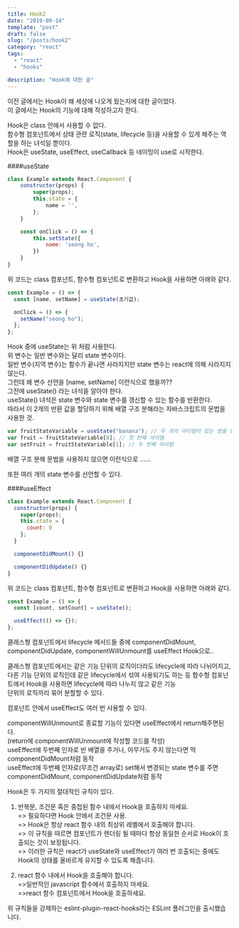 ```yaml
---
title: Hook2
date: "2019-09-14"
template: "post"
draft: false
slug: "/posts/hook2"
category: "react"
tags:
  - "react"
  - "hooks"

description: "Hook에 대한 글"
---
```


이전 글에서는 Hook이 왜 세상에 나오게 됬는지에 대한 글이었다.  
이 글에서는 Hook의 기능에 대해 작성하고자 한다.

Hook은 class 안에서 사용할 수 없다.  
함수형 컴포넌트에서 상태 관련 로직(state, lifecycle 등)을 사용할 수 있게 해주는 역할을 하는 녀석일 뿐이다.  
Hook은 useState, useEffect, useCallback 등 네이밍이 use로 시작한다.

####useState

```js
class Example extends React.Component {
    constructor(props) {
        super(props);
        this.state = {
            name = '',
        };
    }

    const onClick = () => {
        this.setState({
            name: 'seong ho',
        })
    }
}
```

위 코드는 class 컴포넌트, 함수형 컴포넌트로 변환하고 Hook을 사용하면 아래와 같다.

```js
const Example = () => {
  const [name, setName] = useState(초기값);

  onClick = () => {
    setName("seong ho");
  };
};
```

Hook 중에 useState는 위 처럼 사용한다.  
위 변수는 일반 변수와는 달리 state 변수이다.  
일반 변수(지역 변수)는 함수가 끝나면 사라지지만 state 변수는 react에 의해 사라지지 않는다.  
그런데 왜 변수 선언을 [name, setName] 이런식으로 했을까??  
그전에 useState() 라는 녀석을 알아야 한다.  
useState() 녀석은 state 변수와 state 변수를 갱신할 수 있는 함수를 반환한다.  
따라서 이 2개의 반환 값을 할당하기 위해 배열 구조 분해라는 자바스크립트의 문법을 사용한 것.

```js
var fruitStateVariable = useState("banana"); // 두 개의 아이템이 있는 쌍을 반환
var fruit = fruitStateVariable[0]; // 첫 번째 아이템
var setFruit = fruitStateVariable[1]; // 두 번째 아이템
```

배열 구조 분해 문법을 사용하지 않으면 이런식으로 ......

또한 여러 개의 state 변수를 선언할 수 있다.

####useEffect

```js
class Example extends React.Component {
  constructor(props) {
    super(props);
    this.state = {
      count: 0
    };
  }

  componentDidMount() {}

  componentDidUpdate() {}
}
```

위 코드는 class 컴포넌트, 함수형 컴포넌트로 변환하고 Hook을 사용하면 아래와 같다.

```js
const Example = () => {
  const [count, setCount] = useState();

  useEffect(() => {});
};
```

클래스형 컴포넌트에서 lifecycle 메서드들 중에 componentDidMount, componentDidUpdate, componentWillUnmount를 useEffect Hook으로..

클래스형 컴포넌트에서는 같은 기능 단위의 로직이더라도 lifecycle에 따라 나뉘어지고, 다른 기능 단위의 로직인데
같은 lifecycle에서 섞여 사용되기도 하는 등 함수형 컴포넌트에서 Hook을 사용하면 lifecycle에 따라 나누지 않고 같은 기능  
단위의 로직끼리 묶어 분할할 수 있다.

컴포넌트 안에서 useEffect도 여러 번 사용할 수 있다.

componentWillUnmount로 종료할 기능이 있다면 useEffect에서 return해주면된다.  
(return에 componentWillUnmount에 작성할 코드를 작성)  
useEffect에 두번째 인자로 빈 배열을 주거나, 아무거도 주지 않는다면 딱 componentDidMount처럼 동작  
useEffect에 두번째 인자로(무조건 array로) set해서 변경되는 state 변수를 주면 componentDidMount, componentDidUpdate처럼 동작

Hook은 두 가지의 절대적인 규칙이 있다.

1. 반복문, 조건문 혹은 중첩된 함수 내에서 Hook을 호출하지 마세요.  
   => 필요하다면 Hook 안에서 조건문 사용.  
   => Hook은 항상 react 함수 내의 최상위 레벨에서 호출해야 합니다.  
   => 이 규칙을 따르면 컴포넌트가 렌더링 될 때마다 항상 동일한 순서로 Hook이 호출되는 것이 보장됩니다.  
   => 이러한 규칙은 react가 useState와 useEffect가 여러 번 호출되는 중에도 Hook의 상태를 올바르게 유지할 수 있도록 해줍니다.

2. react 함수 내에서 Hook을 호출해야 합니다.  
   =>일반적인 javascript 함수에서 호출하지 마세요.  
   =>react 함수 컴포넌트에서 Hook을 호출하세요.

위 규칙들을 강제하는 eslint-plugin-react-hooks라는 ESLint 플러그인을 출시했습니다.
